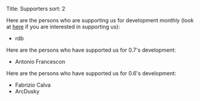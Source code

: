 Title: Supporters
sort: 2

Here are the persons who are supporting us for development monthly (look at [here]({filename}/pages/support_us.md) if you are interested in supporting us):

* rdb

Here are the persons who have supported us for 0.7's development:

* Antonio Francescon


Here are the persons who have supported us for 0.6's development:

* Fabrizio Calva
* ArcDusky
